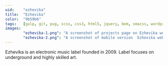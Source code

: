 ```yaml
---
uid:    "ezhevika"
title:  "Ezhevika"
color:  "9b59b6"
tags:   [gulp, git, pug, scss, css3, html5, jquery, bem, smacss, wordpress]
images:
        "ezhevika-1.png": "A screenshot of projects page on Ezhevika website"
        "ezhevika-2.png": "A screenshot of mobile version  Ezhevika website"
---
```


Ezhevika is an electronic music label founded in 2009. Label focuses on underground and highly skilled art.
